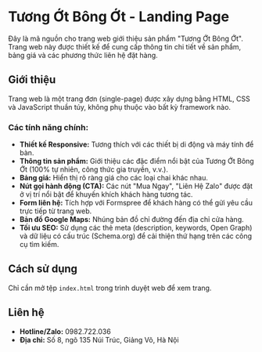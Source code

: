 # Tương Ớt Bông Ớt - Landing Page

Đây là mã nguồn cho trang web giới thiệu sản phẩm "Tương Ớt Bông Ớt". Trang web này được thiết kế để cung cấp thông tin chi tiết về sản phẩm, bảng giá và các phương thức liên hệ đặt hàng.

## Giới thiệu

Trang web là một trang đơn (single-page) được xây dựng bằng HTML, CSS và JavaScript thuần túy, không phụ thuộc vào bất kỳ framework nào.

### Các tính năng chính:
- **Thiết kế Responsive:** Tương thích với các thiết bị di động và máy tính để bàn.
- **Thông tin sản phẩm:** Giới thiệu các đặc điểm nổi bật của Tương Ớt Bông Ớt (100% tự nhiên, công thức gia truyền, v.v.).
- **Bảng giá:** Hiển thị rõ ràng giá cho các loại chai khác nhau.
- **Nút gọi hành động (CTA):** Các nút "Mua Ngay", "Liên Hệ Zalo" được đặt ở vị trí nổi bật để khuyến khích khách hàng tương tác.
- **Form liên hệ:** Tích hợp với Formspree để khách hàng có thể gửi yêu cầu trực tiếp từ trang web.
- **Bản đồ Google Maps:** Nhúng bản đồ chỉ đường đến địa chỉ cửa hàng.
- **Tối ưu SEO:** Sử dụng các thẻ meta (description, keywords, Open Graph) và dữ liệu có cấu trúc (Schema.org) để cải thiện thứ hạng trên các công cụ tìm kiếm.

## Cách sử dụng

Chỉ cần mở tệp `index.html` trong trình duyệt web để xem trang.

## Liên hệ

- **Hotline/Zalo:** 0982.722.036
- **Địa chỉ:** Số 8, ngõ 135 Núi Trúc, Giảng Võ, Hà Nội
